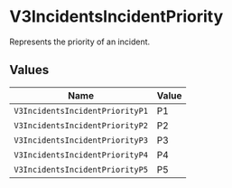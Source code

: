 # V3IncidentsIncidentPriority

Represents the priority of an incident.


## Values

| Name                            | Value                           |
| ------------------------------- | ------------------------------- |
| `V3IncidentsIncidentPriorityP1` | P1                              |
| `V3IncidentsIncidentPriorityP2` | P2                              |
| `V3IncidentsIncidentPriorityP3` | P3                              |
| `V3IncidentsIncidentPriorityP4` | P4                              |
| `V3IncidentsIncidentPriorityP5` | P5                              |